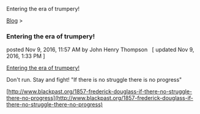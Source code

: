Entering the era of trumpery! 

[Blog](../z-blog-1.md)‎ > ‎

### Entering the era of trumpery!

posted Nov 9, 2016, 11:57 AM by John Henry Thompson   \[ updated Nov 9, 2016, 1:33 PM \]

[Entering the era of trumpery!](http://www.dictionary.com/browse/trumpery?s=t)

Don't run. Stay and fight! "If there is no struggle there is no progress"

[http://www.blackpast.org/1857-frederick-douglass-if-there-no-struggle-there-no-progress](http://www.blackpast.org/1857-frederick-douglass-if-there-no-struggle-there-no-progress)

  

